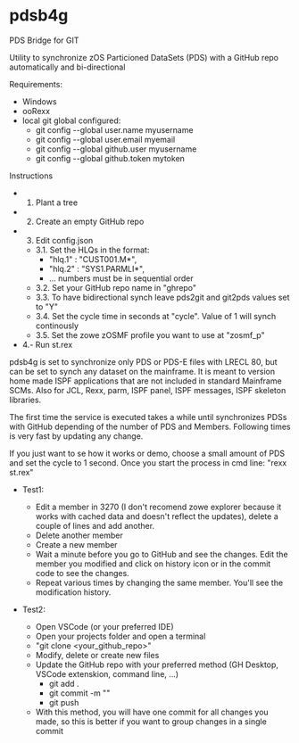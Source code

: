 # pdsb4g
PDS Bridge for GIT

Utility to synchronize zOS Particioned DataSets (PDS) with a GitHub repo automatically and bi-directional

Requirements:
- Windows 
- ooRexx
- local git global configured:
   - git config --global user.name myusername
   - git config --global user.email myemail
   - git config --global github.user myusername
   - git config --global github.token mytoken

Instructions
- 1. Plant a tree
- 2. Create an empty GitHub repo
- 3. Edit config.json
   - 3.1. Set the HLQs in the format:
      - "hlq.1"   : "CUST001.M*",
      - "hlq.2"   : "SYS1.PARMLI*",
      -  ... numbers must be in sequential order
   - 3.2. Set your GitHub repo name in "ghrepo"  
   - 3.3. To have bidirectional synch leave pds2git and git2pds values set to "Y"
   - 3.4. Set the cycle time in seconds at "cycle". Value of 1 will synch continously 
   - 3.5. Set the zowe zOSMF profile you want to use at "zosmf_p"
- 4.- Run st.rex 

pdsb4g is set to synchronize only PDS or PDS-E files with LRECL 80, but can be set to synch any dataset on the mainframe. It is meant to version home made ISPF applications that are not included in standard Mainframe SCMs. Also for JCL, Rexx, parm, ISPF panel, ISPF messages, ISPF skeleton libraries. 

The first time the service is executed takes a while until synchronizes PDSs with GitHub depending of the number of PDS and Members. Following times is very fast by updating any change. 

If you just want to se how it works or demo, choose a small amount of PDS and set the cycle to 1 second. Once you start the process in cmd line: "rexx st.rex"

- Test1: 
   - Edit a member in 3270 (I don't recomend zowe explorer because it works with cached data and doesn't reflect the updates), delete a couple of lines and add another. 
   - Delete another member
   - Create a new member
   - Wait a minute before you go to GitHub and see the changes. Edit the member you modified and click on history icon or in the commit code to see the changes.
   - Repeat various times by changing the same member. You'll see the modification history.

- Test2: 
   - Open VSCode (or your preferred IDE)
   - Open your projects folder and open a terminal
   - "git clone <your_github_repo>"
   - Modify, delete or create new files
   - Update the GitHub repo with your preferred method (GH Desktop, VSCode extenskion, command line, ...)
      - git add .
      - git commit -m "<any-message>"
      - git push
   - With this method, you will have one commit for all changes you made, so this is better if you want to group changes in a single commit